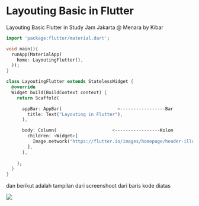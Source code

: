 # Layouting Basic in Flutter

Layouting Basic Flutter in Study Jam Jakarta @ Menara by Kibar

```dart
import 'package:flutter/material.dart';

void main(){
  runApp(MaterialApp(
    home: LayoutingFlutter(),
  ));
}

class LayoutingFlutter extends StatelessWidget {
  @override
  Widget build(BuildContext context) {
    return Scaffold(

      appBar: AppBar(                     <-----------------Bar
        title: Text("Layouting in Flutter"),
      ),

      body: Column(                     <-----------------Kolom
        children: <Widget>[
          Image.network("https://flutter.io/images/homepage/header-illustration.png")
        ],
      ),
      
    );
  }
}
```

dan berikut adalah tampilan dari screenshoot dari baris kode diatas

<img src="https://github.com/koderspeach/Flutter-Study-Jam/blob/master/layouting_flutter/screenshoot.png"/>
